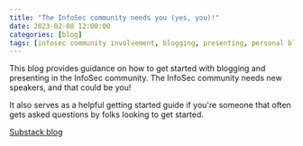 ```yaml
---
title: "The InfoSec community needs you (yes, you)!"
date: 2023-02-08 12:00:00
categories: [blog]
tags: [infosec community involvement, blogging, presenting, personal blog]
---
```


This blog provides guidance on how to get started with blogging and presenting in the InfoSec community. The InfoSec community needs new speakers, and that could be you!

It also serves as a helpful getting started guide if you're someone that often gets asked questions by folks looking to get started.

[Substack blog](https://leif.substack.com/p/the-infosec-community-needs-you-yes)